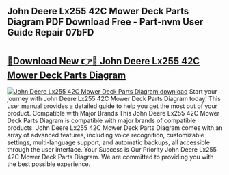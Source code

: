 ## John Deere Lx255 42C Mower Deck Parts Diagram PDF Download Free - Part-nvm User Guide Repair 07bFD

# <h2><a href="http://dfua348.blite.top/?on=John+Deere+Lx255+42C+Mower+Deck+Parts+Diagram">🔗Download New 👉🔴 John Deere Lx255 42C Mower Deck Parts Diagram</a></h2>

[![John Deere Lx255 42C Mower Deck Parts Diagram download](https://i.imgur.com/lujVjoI.png)](http://dfua348.blite.top/?on=John+Deere+Lx255+42C+Mower+Deck+Parts+Diagram)
Start your journey with John Deere Lx255 42C Mower Deck Parts Diagram today! This user manual provides a detailed guide to help you get the most out of your product. Compatible with Major Brands This John Deere Lx255 42C Mower Deck Parts Diagram is compatible with major brands of compatible products. John Deere Lx255 42C Mower Deck Parts Diagram comes with an array of advanced features, including voice recognition, customizable settings, multi-language support, and automatic backups, all accessible through the user interface. Your Success is Our Priority John Deere Lx255 42C Mower Deck Parts Diagram. We are committed to providing you with the best possible experience.

